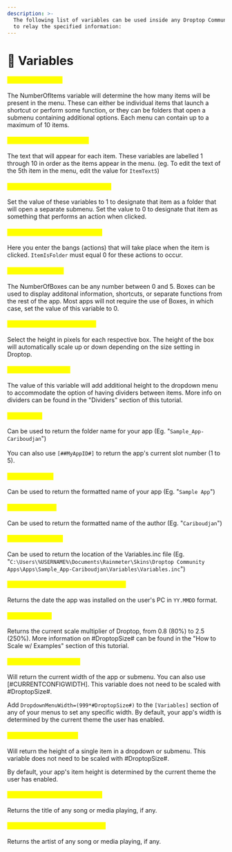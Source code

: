 ```yaml
---
description: >-
  The following list of variables can be used inside any Droptop Community App
  to relay the specified information:
---
```


# 🔢 Variables

#### <mark style="color:yellow;">#NumberOfItems#</mark>

The NumberOfItems variable will determine the how many items will be present in the menu. These can either be individual items that launch a shortcut or perform some function, or they can be folders that open a submenu containing additional options. Each menu can contain up to a maximum of 10 items.

#### <mark style="color:yellow;">#ItemText1#  - #ItemText10#</mark>

The text that will appear for each item. These variables are labelled 1 through 10 in order as the items appear in the menu. (eg. To edit the text of the 5th item in the menu, edit the value for `ItemText5`)

#### <mark style="color:yellow;">**#ItemIsFolder1# - #ItemIsFolder10#**</mark>

Set the value of these variables to 1 to designate that item as a folder that will open a separate submenu. Set the value to 0 to designate that item as something that performs an action when clicked.

#### <mark style="color:yellow;">**#ItemAction1# - #ItemAction10#**</mark>

Here you enter the bangs (actions) that will take place when the item is clicked. `ItemIsFolder` must equal 0 for these actions to occur.

#### <mark style="color:yellow;">#NumberOfBoxes#</mark>

The NumberOfBoxes can be any number between 0 and 5. Boxes can be used to display additonal information, shortcuts, or separate functions from the rest of the app. Most apps will not require the use of Boxes, in which case, set the value of this variable to 0.

#### <mark style="color:yellow;">#BoxHeight1# - #BoxHeight5#</mark>

Select the height in pixels for each respective box. The height of the box will automatically scale up or down depending on the size setting in Droptop.

#### <mark style="color:yellow;">#NumberOfDividers#</mark>

The value of this variable will add additional height to the dropdown menu to accommodate the option of having dividers between items. More info on dividers can be found in the "Dividers" section of this tutorial.

#### <mark style="color:yellow;">#MyAppID#</mark>

Can be used to return the folder name for your app (Eg. "`Sample_App-Cariboudjan`")\
\
You can also use `[##MyAppID#]` to return the app's current slot number (1 to 5).

#### <mark style="color:yellow;">#MyAppName#</mark>

Can be used to return the formatted name of your app (Eg. "`Sample App`")

#### <mark style="color:yellow;">#MyAppAuthor#</mark>

Can be used to return the formatted name of the author (Eg. "`Cariboudjan`")

#### <mark style="color:yellow;">#MyVariablesLoc#</mark>

Can be used to return the location of the Variables.inc file (Eg. "`C:\Users\%USERNAME%\Documents\Rainmeter\Skins\Droptop Community Apps\Apps\Sample_App-Cariboudjan\Variables\Variables.inc`")

#### <mark style="color:yellow;">**\[#CustomAppInstallDate\[##MyAppID#]]**</mark>

Returns the date the app was installed on the user's PC in `YY.MMDD` format.

#### <mark style="color:yellow;">#DroptopSize#</mark>

Returns the current scale multiplier of Droptop, from 0.8 (80%) to 2.5 (250%). More information on #DroptopSize# can be found in the "How to Scale w/ Examples" section of this tutorial.

#### <mark style="color:yellow;">#DropdownMenuWidth#</mark>

Will return the current width of the app or submenu. You can also use \[#CURRENTCONFIGWIDTH]. This variable does not need to be scaled with #DroptopSize#.

Add `DropdownMenuWidth=(999*#DroptopSize#)` to the `[Variables]` section of any of your menus to set any specific width. By default, your app's width is determined by the current theme the user has enabled.

#### <mark style="color:yellow;">#DropdownItemHeight#</mark>

Will return the height of a single item in a dropdown or submenu. This variable does not need to be scaled with #DroptopSize#.

By default, your app's item height is determined by the current theme the user has enabled.

#### <mark style="color:yellow;">\[#PlayerTitle\[#PlayerTypeNum]]</mark>

Returns the title of any song or media playing, if any.

#### <mark style="color:yellow;">\[#PlayerArtist\[#PlayerTypeNum]]</mark>

Returns the artist of any song or media playing, if any.
